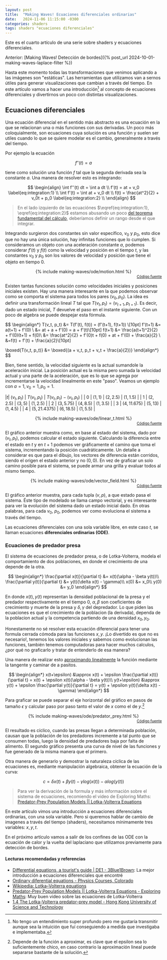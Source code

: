 ```yaml
---
layout: post
title:  "Making Waves! Ecuaciones diferenciales ordinarias"
date:   2024-11-06 11:15:00 -0300
categories: shaders
tags: shaders "ecuaciones diferenciales"
---
```



Este es el cuarto artículo de una serie sobre shaders y ecuaciones diferenciales.

Anterior: [Making Waves! Detección de bordes]({% post_url 2024-10-01-making-waves-laplace-filter %})

Hasta este momento todas las transformaciones que venimos aplicando a las imágenes son "estáticas".
Las herramientas que utilizamos van a sernos útiles para generar visualizaciones que cambian a través del tiempo.
En este artículo vamos a hacer una introducción[^1] al concepto de ecuaciones diferenciales y divertirnos un poco con distintas visualizaciones.

[^1]: No tengo un entendimiento super profundo pero me gustaría transmitir aunque sea la intuición que fuí conseguiendo a medida que investigaba e implementaba. 


## Ecuaciones diferenciales

Una ecuación diferencial en el sentido más abstracto es una ecuación en la que se relacionan una o más funciones con sus derivadas.
Un poco más coloquialmente, son ecuaciones cuya solución es una función y suelen ser utiles cuando lo que se quiere modelar es el cambio, generalmente a través del tiempo.

Por ejemplo la ecuación

$$f''(t) = a$$

tiene como solución una función $f$ tal que la segunda derivada sea la constante $a$.
Una manera de resolver esto es integrando:

$$
\begin{align}
    \int f''(t) dt = \int a dt \\
    f'(t) = at + v_0 \label{eq:integration:1} \\
    \int f'(t) = \int at + v_0 dt \\
    f(t) = \frac{at^2}{2} + v_0t + p_0 \label{eq:integration:2} \\
\end{align}
$$


> En el lado izquierdo de las ecuaciónes $\eqref{eq:integration:1}, \eqref{eq:integration:2}$ estamos abusando un poco [del teorema fundamental del cálculo](https://es.wikipedia.org/wiki/Teorema_fundamental_del_c%C3%A1lculo#Primer_teorema_fundamental_del_c%C3%A1lculo), deberíamos definir un rango desde el que integrar.

Integrando surgieron dos constantes sin valor específico, $v_0$ y $p_0$, esto dice que no hay una única solución, hay infinitas funciones que lo cumplen.
Si consideramos un objeto con una aceleración constante $a$, podemos considerar $f'(t)$ y $f(t)$ como la velocidad y posición en el tiempo $t$, y las constantes $v_0$ y $p_0$ son los valores de velocidad y posición que tiene el objeto en tiempo $0$.


<div style="display: flex; justify-content: center;">
{% include making-waves/ode/motion.html %}
</div>
<div style="text-align: right;" >
    <a style="font-size:12px;" 
    href="https://github.com/nacho692/nacho692.github.io/blob/main/_includes/making-waves/ode/motion.html">Código fuente</a>
</div>

Existen tantas funciones solución como velocidades iniciales y posiciones iniciales existen. 
Hay una manera interesante en la que podemos observar como se comporta el sistema para todos los pares $(v_0, p_0)$.
La idea es definir una transformación lineal $T$ tal que $T(v_t, p_t) = (v_{t+1}, p_{t+1})$.
Es decir, dado un estado inicial, $T$ devuelve el paso en el instante siguiente. 
Con un poco de algebra se puede despejar esta fórmula.

$$
\begin{align*}
T(v_t, p_t) &= T(f'(t), f(t)) = (f'(t+1), f(t+1)) \\[10pt]
f'(t+1) &= a(t+1) + f'(0) \\
&= at + a + f'(0) = a + f'(t)\\[10pt]
f(t+1) &= \frac{a(t+1)^2}{2} + f'(0)(t+1) + f(0)\\
&= \frac{at^2}{2} + f'(0)t + f(0) + at + f'(0) + \frac{a}{2} \\
&=f(t) + f'(t) + \frac{a}{2}\\[10pt]

\boxed{T(v_t, p_t)} &= \boxed{(a + v_t, p_t + v_t + \frac{a}{2})}
\end{align*}
$$

Bien, tiene sentido, la velocidad siguiente es la actual sumandole la aceleración inicial.
La posición actual es la misma pero sumada la velocidad actual y una parte de la aceleración, que es lo que se agrega por incrementarse la velocidad linealmente en este "paso".
Veamos un ejemplo con $a = 1, v_0 = 1, p_0 = 1$.

|$t$| $(v_t, p_t)$ | $T(v_t, p_t)$ | $T(v_t, p_t) - (v_t, p_t)$ |
| $0$ | $(1, 1)$ | $(2, 2.5)$ | $(1, 1.5)$ |
| $1$ | $(2, 2.5)$ | $(3, 5)$ | $(1, 2.5)$ |
| $2$ | $(3, 5.75)$ | $(4, 8.5)$ | $(1, 3.5)$ |
| $3$ | $(4, 11.675)$ | $(5, 13)$ | $(1, 4.5)$ |
| $4$ | $(5, 21.4375)$ | $(6, 18.5)$ | $(1, 5.5)$ |

<div style="display: flex; justify-content: center;">
{% include making-waves/ode/linear_t.html %}
</div>
<div style="text-align: right;" >
    <a style="font-size:12px;" 
    href="https://github.com/nacho692/nacho692.github.io/blob/main/_includes/making-waves/ode/linear_t.html">Código fuente</a>
</div>

El gráfico anterior muestra como, en base al estado del sistema, dado por $(v_t, p_t)$, podemos calcular el estado siguiente.
Calculando la diferencia entre el estado en $t$ y en $t + 1$ podemos ver gráficamente el camino que toma el sistema, incrementando
la posición cuadráticamente.
Un detalle a considerar es que para el dibujo, los vectores de diferencia están corridos, siendo el origen el estado anterior y no $(0, 0)$.
En vez de graficar un solo camino posible para el sistema, se puede armar una grilla y evaluar todos al mismo tiempo.

<div style="display: flex; justify-content: center;">
{% include making-waves/ode/vector_field.html %}
</div>
<div style="text-align: right;" >
    <a style="font-size:12px;" 
    href="https://github.com/nacho692/nacho692.github.io/blob/main/_includes/making-waves/ode/vector_field.html">Código fuente</a>
</div>

El gráfico anterior muestra, para cada tupla $(v, p)$, a que estado pasa el sistema. 
Éste tipo de modelado se llama campo vectorial, y es interesante para ver la evolución del sistema dado un estado inicial dado.
En otras palabras, para cada $v_0$, $p_0$, podemos ver como evoluciona el sistema a través del tiempo.

Las ecuaciones diferenciales con una sola variable libre, en este caso $t$, se llaman ecuaciones **diferenciales ordinarias (ODE)**.

### Ecuaciones de predador presa

El sistema de ecuaciones de predador presa, o de Lotka-Volterra, modela el comportamiento de dos poblaciones, en donde el crecimiento de una depende de la otra.

$$
\begin{align*}
    \frac{\partial x(t)}{\partial t} &= x(t)(\alpha - \beta y(t))\\
    \frac{\partial y(t)}{\partial t} &= y(t)(\delta x(t) - \gamma)\\
    x(0) &= x_0\\
    y(0) &= y_0
\end{align*}
$$

En donde $x(t), y(t)$ representan la densidad poblacional de la presa y el predador respectivamente en el tiempo 0, $\alpha, \beta$ son coeficientes de crecimiento y muerte de la presa y $\delta, \gamma$ del depredador.
Lo que piden las ecuaciones es que el crecimiento de la poblacion (la derivada), dependa de la poblacion actual y la competencia partiendo de una densidad $x_0, y_0$.

Honestamente no sé resolver esta ecuación diferencial para tener una formula cerrada cómoda para las funciones $x,y$.
¡Lo divertido es que no es necesario!, tenemos los valores iniciales y sabemos como evolucionan las funciones, también tenemos computadoras para hacer muchos calculos, ¿por qué no graficarlo y tratar de entenderlo de esa manera?

Una manera de realizar esto [aproximando linealmente](https://openstax.org/books/c%C3%A1lculo-volumen-1/pages/4-2-aproximaciones-lineales-y-diferenciales) la función mediante la tangente y caminar de a pasitos.

$$
\begin{align*}
    x(t+\epsilon) &\approx x(t) + \epsilon \frac{\partial x(t)}{\partial t} = x(t) + \epsilon x(t)(\alpha - \beta y(t))\\
    y(t+\epsilon) &\approx y(t) + \epsilon \frac{\partial y(t)}{\partial t} = y(t) + \epsilon y(t)(\delta x(t) - \gamma)
\end{align*}
$$

Para graficar se puede separar el eje horizontal del gráfico en pasos de tamaño $\epsilon$ y calcular paso por paso tanto el valor de $x$ como el de $y$.[^2]

[^2]: Depende de la función a aproximar, es clave que el epsilon sea lo suficientemente chico, en caso contrario la aproximación lineal puede separarse bastante de la solución.

<div style="display: flex; justify-content: center;">
{% include making-waves/ode/predator_prey.html %}
</div>
<div style="text-align: right;" >
    <a style="font-size:12px;" 
    href="https://github.com/nacho692/nacho692.github.io/blob/main/_includes/making-waves/ode/predator_prey.html">Código fuente</a>
</div>

El resultado es cíclico, cuando las presas llegan a determinada población, causan que la población de los predadores incremente a tal punto que se consumen todas, luego la densidad de predadores baja por falta de alimento.
El segundo gráfico presenta una curva de nivel de las funciones y fue generado de la misma manera que el primero.

Otra manera de generarlo y demostrar la naturaleza cíclica de las ecuaciones es, mediante manipulación algebraica, obtener la ecuación de la curva:

$$
c = \delta x(t) + \beta y(t) - \gamma log(x(t)) - \alpha log(y(t))
$$

> Para ver la derivación de la formula y más información sobre el sistema de ecuaciones, recomiendo el video de Exploring Maths: [Predator-Prey Population Models \|\| Lotka-Volterra Equations](https://www.youtube.com/watch?v=DDEvlLa9z_U)

En este artículo vimos una introducción a ecuaciones diferenciales ordinarias, con una sola variable. 
Pero si queremos hablar de cambio de imagenes a través del tiempo (shaders), necesitamos mínimamente tres variables: $x, y, t$.

En el próximo artículo vamos a salir de los confines de las ODE con la ecuación de calor y la vuelta del laplaciano que utilizamos previamente para detección de bordes.

#### Lecturas recomendadas y referencias

* [ Differential equations, a tourist's guide \| DE1 - 3Blue1Brown](https://www.youtube.com/watch?v=p_di4Zn4wz4): La mejor introducción a ecuaciones diferenciales que encontré
* [Ordinary diferential equations - Physics Courses, Colorado](https://physicscourses.colorado.edu/phys2210/phys2210_fa21/lecture/lec06-odes/)
* [Wikipedia: Lotka–Volterra equations](https://en.wikipedia.org/wiki/Lotka%E2%80%93Volterra_equations)
* [Predator-Prey Population Models \|\| Lotka-Volterra Equations - Exploring Maths](https://www.youtube.com/watch?v=DDEvlLa9z_U): Muy buen video sobre las ecuaciones de Lotka-Volterra
* [1.4 The Lotka-Volterra predator-prey model - Hong Kong University of Science and Technology](https://math.libretexts.org/Bookshelves/Applied_Mathematics/Mathematical_Biology_(Chasnov)/01%3A_Population_Dynamics/1.04%3A_The_Lotka-Volterra_Predator-Prey_Model)

